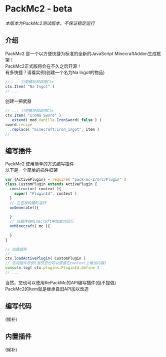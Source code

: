 # PackMc2 - beta
*本版本为PackMc2测试版本，不保证稳定运行*

## 介绍
PackMc2 是一个以方便快捷为标准的全新的JavaScript MinecraftAddon生成框架！  
PackMc2正式版将会在不久之后开源！  
有多快捷？请看实例(创建一个名为Na Ingot的物品)
```js
// ... 引用模块和调用Ctx
ctx.Item( "Na Ingot" )
// ...
```
创建一把武器
```js
// ... 引用模块和调用Ctx
ctx.Item( "IroNa Sword" )
  .extend( mod.Vanilla.IronSword( false ) )
sword.recipe
  .replace( "minecraft:iron_ingot", item )
// ...
```

## 编写插件
PackMc2 使用简单的方式编写插件  
以下是一个简单的插件框架
```js
var {ActivePlugin} = require( "pack-mc-2/src/Plugin" )
class CustomPlugin extends ActivePlugin {
  constructor( context ){
    super( "PluginId", context )
  }
  // 在包被构建时运行
  onGenerate(){
    
  }
  // 当插件在Minecraft中加载时运行
  onMinecraft( mc ){
    
  }
}

// 加载插件
// ...
ctx.loadActivePlugin( CustomPlugin )
// 访问插件示例(当然您也可以直接在context上增加内容)
console.log( ctx.plugins.PluginId.define )
// ...
```
当然，您也可以使用RePackMc的API编写插件(但不提倡)  
PackMc2的Item就是继承自旧API加以改造

## 编写代码
(候补)

## 内置插件
(候补)